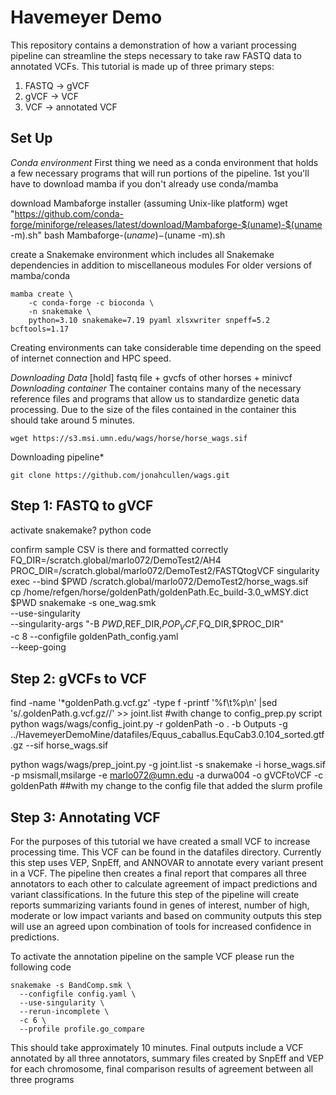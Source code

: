 # Havemeyer Demo
This repository contains a demonstration of how a variant processing pipeline can streamline the steps necessary to take raw FASTQ data to annotated VCFs. This tutorial is made up of three primary steps:
  1. FASTQ -> gVCF
  2. gVCF -> VCF
  3. VCF -> annotated VCF

## Set Up
*Conda environment*
First thing we need as a conda environment that holds a few necessary programs that will run portions of the pipeline. 
1st you'll have to download mamba if you don't already use conda/mamba

download Mambaforge installer (assuming Unix-like platform)
wget "https://github.com/conda-forge/miniforge/releases/latest/download/Mambaforge-$(uname)-$(uname -m).sh"
bash Mambaforge-$(uname)-$(uname -m).sh

create a Snakemake environment which includes all Snakemake dependencies in
addition to miscellaneous modules
For older versions of mamba/conda
```
mamba create \
    -c conda-forge -c bioconda \
    -n snakemake \
    python=3.10 snakemake=7.19 pyaml xlsxwriter snpeff=5.2 bcftools=1.17
```
Creating environments can take considerable time depending on the speed of internet connection and HPC speed.

*Downloading Data*
[hold] fastq file + gvcfs of other horses + minivcf
*Downloading container*
The container contains many of the necessary reference files and programs that allow us to standardize genetic data processing. Due to the size of the files contained in the container this should take around 5 minutes. 
```
wget https://s3.msi.umn.edu/wags/horse/horse_wags.sif
```
Downloading pipeline*

```
git clone https://github.com/jonahcullen/wags.git
```
 
## Step 1: FASTQ to gVCF
activate snakemake?
python code

confirm sample CSV is there and formatted correctly
FQ_DIR=/scratch.global/marlo072/DemoTest2/AH4
PROC_DIR=/scratch.global/marlo072/DemoTest2/FASTQtogVCF
singularity exec --bind $PWD /scratch.global/marlo072/DemoTest2/horse_wags.sif \
    cp /home/refgen/horse/goldenPath/goldenPath.Ec_build-3.0_wMSY.dict $PWD
snakemake -s one_wag.smk \
    --use-singularity \
    --singularity-args "-B $PWD,$REF_DIR,$POP_VCF,$FQ_DIR,$PROC_DIR" \
    -c 8
    --configfile goldenPath_config.yaml \
    --keep-going

## Step 2: gVCFs to VCF
find -name '*goldenPath.g.vcf.gz' -type f -printf '%f\t%p\n' |sed 's/\.goldenPath.g.vcf.gz//' >> joint.list
#with change to config_prep.py script
python wags/wags/config_joint.py -r goldenPath -o . -b Outputs -g ../HavemeyerDemoMine/datafiles/Equus_caballus.EquCab3.0.104_sorted.gtf.gz --sif horse_wags.sif

python wags/wags/prep_joint.py -g joint.list -s snakemake -i horse_wags.sif -p msismall,msilarge -e marlo072@umn.edu -a durwa004 -o gVCFtoVCF -c goldenPath
##with my change to the config file that added the slurm profile
## Step 3: Annotating VCF
For the purposes of this tutorial we have created a small VCF to increase processing time. This VCF can be found in the datafiles directory. Currently this step uses VEP, SnpEff, and ANNOVAR to annotate every variant present in a VCF. The pipeline then creates a final report that compares all three annotators to each other to calculate agreement of impact predictions and variant classifications. In the future this step of the pipeline will create reports summarizing variants found in genes of interest, number of high, moderate or low impact variants and based on community outputs this step will use an agreed upon combination of tools for increased confidence in predictions. 

To activate the annotation pipeline on the sample VCF please run the following code

```
snakemake -s BandComp.smk \
  --configfile config.yaml \
  --use-singularity \
  --rerun-incomplete \
  -c 6 \
  --profile profile.go_compare
```
This should take approximately 10 minutes. 
Final outputs include a VCF annotated by all three annotators, summary files created by SnpEff and VEP for each chromosome, final comparison results of agreement between all three programs
 

